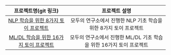 |프로젝트명(git 링크)|프로젝트 설명|
|:-----:|:-----:|
|[NLP 학습을 위한 8가지 토이 프로젝트](https://github.com/jx-dohwan/Aiffel_NLP_Project)|모두의 연구소에서 진행한 NLP 기초 학습을 위한 8가지 토이 프로젝트|
|[ML/DL 학습을 위한 16가지 토이 프로젝트](https://github.com/jx-dohwan/Aiffel_Exp_Project)|모두의 연구소에서 진행한 ML/DL 기초 학습을 위한 16가지 토이 프로젝트|

